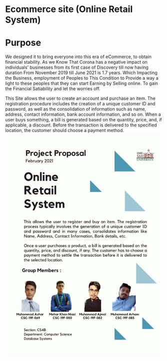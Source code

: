 # Ecommerce site (Online Retail System)
# Purpose
We designed it to bring everyone into this era of eCommerce, to obtain financial stability. As we Know That Corona has a negative impact on individuals' businesses from its first case of Discovery till now having duration From November 2019 till June 2021 is 1.7 years. Which Impacting the Business, employment of Peoples to This Condition to Provide a way a light to these peoples that they can start Earning by Selling online. To gain the Financial Satiability and let the worries off.

This Site allows the user to create an account and purchase an item. The registration procedure includes the creation of a unique customer ID and password, as well as the consolidation of information such as name, address, contact information, bank account information, and so on.  When a user buys something, a bill is generated based on the quantity, price, and, if applicable, a discount. Before the transaction is delivered to the specified location, the customer should choose a payment method.
![](Database%20Systems%20Project.png)


